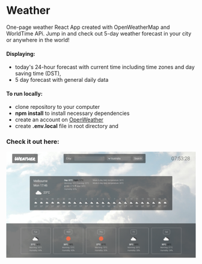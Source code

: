 # Weather

One-page weather React App created with OpenWeatherMap and WorldTime APi. Jump in and check out 5-day weather forecast in your city or anywhere in the world!

#### Displaying:
* today's 24-hour forecast with current time including time zones and day saving time (DST),
* 5 day forecast with general daily data

#### To run locally:
* clone repository to your computer
* **npm install** to install necessary dependencies
* create an account on <a href="https://openweathermap.org/api">OpenWeather</a>
* create **.env.local** file in root directory and 

### Check it out here:

<a href="https://adamptk.github.io/weather"><img src="public/weather.png" alt="GiveAway" /></a>
